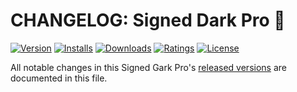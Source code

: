 # CHANGELOG: Signed Dark Pro 🏅

[![Version](https://vsmarketplacebadge.apphb.com/version/alex-munene.signed-dark-pro.svg?label=Visual%20Studio%20Marketplace&colorB=0080FF)](https://marketplace.visualstudio.com/items?itemName=alex-munene.signed-dark-pro)
[![Installs](https://vsmarketplacebadge.apphb.com/installs/alex-munene.signed-dark-pro.svg?label=Installs&colorB=0080FF)](https://marketplace.visualstudio.com/items?itemName=alex-munene.signed-dark-pro)
[![Downloads](https://vsmarketplacebadge.apphb.com/downloads/alex-munene.signed-dark-pro.svg?label=Downloads&colorB=0080FF)](https://marketplace.visualstudio.com/items?itemName=alex-munene.signed-dark-pro)
[![Ratings](https://img.shields.io/vscode-marketplace/r/alex-munene.signed-dark-pro.svg?label=Ratings&colorB=0080FF)](https://marketplace.visualstudio.com/items?itemName=alex-munene.signed-dark-pro#review-details)
[![License](https://img.shields.io/badge/License-MIT-gray.svg?colorB=0080FF)](https://github.com/alex-munene/vscode-signed-dark-pro/blob/master/LICENSE.md)

All notable changes in this Signed Gark Pro's [released
versions](https://github.com/51gn3d/vscode-signed-dark-pro/releases) are documented in this file.
